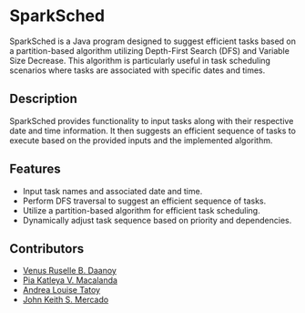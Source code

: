 # SparkSched

SparkSched is a Java program designed to suggest efficient tasks based on a partition-based algorithm utilizing Depth-First Search (DFS) and Variable Size Decrease. This algorithm is particularly useful in task scheduling scenarios where tasks are associated with specific dates and times.

## Description

SparkSched provides functionality to input tasks along with their respective date and time information. It then suggests an efficient sequence of tasks to execute based on the provided inputs and the implemented algorithm.

## Features

- Input task names and associated date and time.
- Perform DFS traversal to suggest an efficient sequence of tasks.
- Utilize a partition-based algorithm for efficient task scheduling.
- Dynamically adjust task sequence based on priority and dependencies.
  
## Contributors

- [Venus Ruselle B. Daanoy](https://github.com/RuselleDaanoy)
- [Pia Katleya V. Macalanda](https://github.com/pikavama)
- [Andrea Louise Tatoy](https://github.com/AndreaTatoy)
- [John Keith S. Mercado](https://github.com/KeithMercado)
